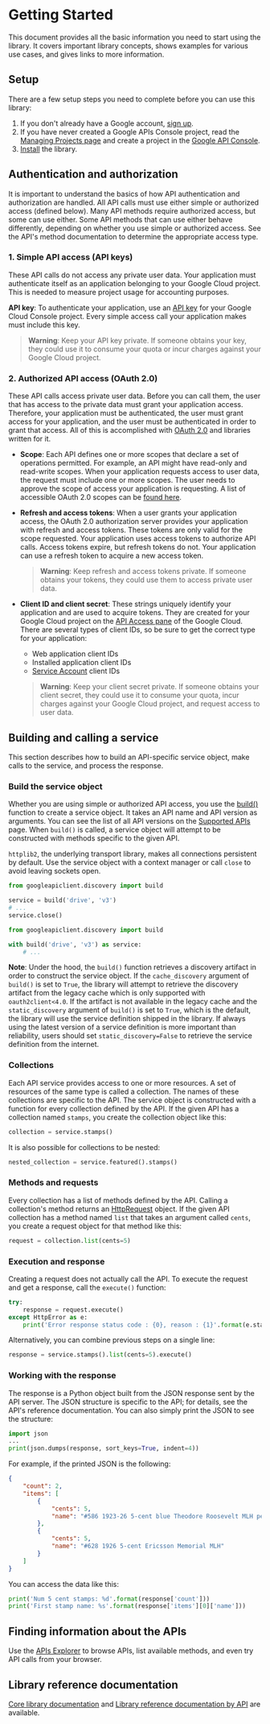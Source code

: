# Getting Started

This document provides all the basic information you need to start using the library. It covers important library concepts, shows examples for various use cases, and gives links to more information.

## Setup

There are a few setup steps you need to complete before you can use this library:

1.  If you don't already have a Google account, [sign up](https://www.google.com/accounts).
2.  If you have never created a Google APIs Console project, read the [Managing Projects page](http://developers.google.com/console/help/managing-projects) and create a project in the [Google API Console](https://console.developers.google.com/).
3.  [Install](http://developers.google.com/api-client-library/python/start/installation) the library.

## Authentication and authorization

It is important to understand the basics of how API authentication and authorization are handled. All API calls must use either simple or authorized access (defined below). Many API methods require authorized access, but some can use either. Some API methods that can use either behave differently, depending on whether you use simple or authorized access. See the API's method documentation to determine the appropriate access type.

### 1. Simple API access (API keys)

These API calls do not access any private user data. Your application must authenticate itself as an application belonging to your Google Cloud project. This is needed to measure project usage for accounting purposes.

**API key**: To authenticate your application, use an [API key](https://cloud.google.com/docs/authentication/api-keys) for your Google Cloud Console project. Every simple access call your application makes must include this key.

> **Warning**: Keep your API key private. If someone obtains your key, they could use it to consume your quota or incur charges against your Google Cloud project.

### 2. Authorized API access (OAuth 2.0)

These API calls access private user data. Before you can call them, the user that has access to the private data must grant your application access. Therefore, your application must be authenticated, the user must grant access for your application, and the user must be authenticated in order to grant that access. All of this is accomplished with [OAuth 2.0](https://developers.google.com/identity/protocols/OAuth2) and libraries written for it.

*   **Scope**: Each API defines one or more scopes that declare a set of operations permitted. For example, an API might have read-only and read-write scopes. When your application requests access to user data, the request must include one or more scopes. The user needs to approve the scope of access your application is requesting. A list of accessible OAuth 2.0 scopes can be [found here](https://developers.google.com/identity/protocols/oauth2/scopes).
*   **Refresh and access tokens**: When a user grants your application access, the OAuth 2.0 authorization server provides your application with refresh and access tokens. These tokens are only valid for the scope requested. Your application uses access tokens to authorize API calls. Access tokens expire, but refresh tokens do not. Your application can use a refresh token to acquire a new access token.

    > **Warning**: Keep refresh and access tokens private. If someone obtains your tokens, they could use them to access private user data.

*   **Client ID and client secret**: These strings uniquely identify your application and are used to acquire tokens. They are created for your Google Cloud project on the [API Access pane](https://console.developers.google.com/apis/credentials) of the Google Cloud. There are several types of client IDs, so be sure to get the correct type for your application:

    *   Web application client IDs
    *   Installed application client IDs
    *   [Service Account](https://developers.google.com/identity/protocols/OAuth2ServiceAccount) client IDs

    > **Warning**: Keep your client secret private. If someone obtains your client secret, they could use it to consume your quota, incur charges against your Google Cloud project, and request access to user data.

## Building and calling a service

This section describes how to build an API-specific service object, make calls to the service, and process the response.

### Build the service object

Whether you are using simple or authorized API access, you use the [build()](http://googleapis.github.io/google-api-python-client/docs/pydoc/googleapiclient.discovery.html#build) function to create a service object. It takes an API name and API version as arguments. You can see the list of all API versions on the [Supported APIs](dyn/index.md) page. When `build()` is called, a service object will attempt to be constructed with methods specific to the given API.

`httplib2`, the underlying transport library, makes all connections persistent by default. Use the service object with a context manager or call `close` to avoid leaving sockets open.


```python
from googleapiclient.discovery import build

service = build('drive', 'v3')
# ...
service.close()
```

```python
from googleapiclient.discovery import build

with build('drive', 'v3') as service:
    # ...
```

**Note**: Under the hood, the `build()` function retrieves a discovery artifact in order to construct the service object.  If the `cache_discovery` argument of `build()` is set to `True`, the library will attempt to retrieve the discovery artifact from the legacy cache which is only supported with `oauth2client<4.0`. If the artifact is not available in the legacy cache and the `static_discovery` argument of `build()` is set to `True`, which is the default, the library will use the service definition shipped in the library. If always using the latest version of a service definition is more important than reliability, users should set `static_discovery=False` to retrieve the service definition from the internet.

### Collections

Each API service provides access to one or more resources. A set of resources of the same type is called a collection. The names of these collections are specific to the API. The service object is constructed with a function for every collection defined by the API. If the given API has a collection named `stamps`, you create the collection object like this:


```python
collection = service.stamps()
```

It is also possible for collections to be nested:


```python
nested_collection = service.featured().stamps()
```

### Methods and requests

Every collection has a list of methods defined by the API. Calling a collection's method returns an [HttpRequest](http://google.github.io/google-api-python-client/docs/pydoc/googleapiclient.http.HttpRequest.html) object. If the given API collection has a method named `list` that takes an argument called `cents`, you create a request object for that method like this:

```python
request = collection.list(cents=5)
```

### Execution and response

Creating a request does not actually call the API. To execute the request and get a response, call the `execute()` function:

```python
try:
    response = request.execute()
except HttpError as e:
    print('Error response status code : {0}, reason : {1}'.format(e.status_code, e.error_details))
```

Alternatively, you can combine previous steps on a single line:

```python
response = service.stamps().list(cents=5).execute()
```

### Working with the response

The response is a Python object built from the JSON response sent by the API server. The JSON structure is specific to the API; for details, see the API's reference documentation. You can also simply print the JSON to see the structure:

```python
import json
...
print(json.dumps(response, sort_keys=True, indent=4))
```

For example, if the printed JSON is the following:

```json
{
    "count": 2,
    "items": [
        {
            "cents": 5,
            "name": "#586 1923-26 5-cent blue Theodore Roosevelt MLH perf 10"
        },
        {
            "cents": 5,
            "name": "#628 1926 5-cent Ericsson Memorial MLH"
        }
    ]
}
```

You can access the data like this:

```python
print('Num 5 cent stamps: %d'.format(response['count']))
print('First stamp name: %s'.format(response['items'][0]['name']))
```

## Finding information about the APIs

Use the [APIs Explorer](https://developers.google.com/apis-explorer/) to browse APIs, list available methods, and even try API calls from your browser.

## Library reference documentation

[Core library documentation](http://googleapis.github.io/google-api-python-client/docs/pydoc/index.html)
and [Library reference documentation by API](dyn/index.md) are available.
